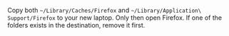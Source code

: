 Copy both `~/Library/Caches/Firefox` and `~/Library/Application\ Support/Firefox` to your
new laptop.
Only then open Firefox. If one of the folders exists in the destination, remove it first.
